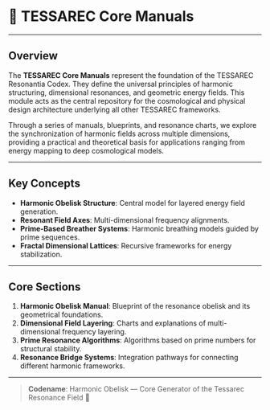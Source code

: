 # 📙 TESSAREC Core Manuals

---

## Overview

The **TESSAREC Core Manuals** represent the foundation of the TESSAREC Resonantia Codex. They define the universal principles of harmonic structuring, dimensional resonances, and geometric energy fields. This module acts as the central repository for the cosmological and physical design architecture underlying all other TESSAREC frameworks.

Through a series of manuals, blueprints, and resonance charts, we explore the synchronization of harmonic fields across multiple dimensions, providing a practical and theoretical basis for applications ranging from energy mapping to deep cosmological models.

---

## Key Concepts

* **Harmonic Obelisk Structure**: Central model for layered energy field generation.
* **Resonant Field Axes**: Multi-dimensional frequency alignments.
* **Prime-Based Breather Systems**: Harmonic breathing models guided by prime sequences.
* **Fractal Dimensional Lattices**: Recursive frameworks for energy stabilization.

---

## Core Sections

1. **Harmonic Obelisk Manual**: Blueprint of the resonance obelisk and its geometrical foundations.
2. **Dimensional Field Layering**: Charts and explanations of multi-dimensional frequency layering.
3. **Prime Resonance Algorithms**: Algorithms based on prime numbers for structural stability.
4. **Resonance Bridge Systems**: Integration pathways for connecting different harmonic frameworks.

---

> **Codename**: Harmonic Obelisk — Core Generator of the Tessarec Resonance Field 📙
